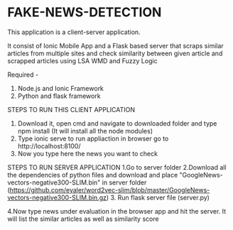 # FAKE-NEWS-DETECTION

This application is a client-server application. 

It consist of Ionic Mobile App and a Flask based server that scraps similar articles from multiple sites and check similarity between given article and scrapped articles using LSA WMD and Fuzzy Logic

Required -
1. Node.js and Ionic Framework
2. Python and flask framework

STEPS TO RUN THIS CLIENT APPLICATION
1. Download it, open cmd and navigate to downloaded folder and type npm install (It will install all the node modules)
2. Type ionic serve to run appliaction in browser go to http://localhost:8100/
3. Now you type here the news you want to check

STEPS TO RUN SERVER APPLICATION
1.Go to server folder
2.Download all the dependencies of python files and download and place "GoogleNews-vectors-negative300-SLIM.bin" in server folder 
(https://github.com/eyaler/word2vec-slim/blob/master/GoogleNews-vectors-negative300-SLIM.bin.gz)
3. Run flask server file (server.py)

4.Now type news under evaluation in the browser app and hit the server. It will list the similar articles as well as similarity score

